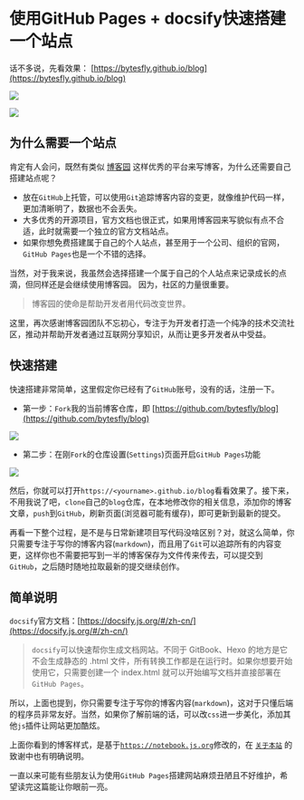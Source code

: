 # 使用GitHub Pages + docsify快速搭建一个站点

话不多说，先看效果： [https://bytesfly.github.io/blog](https://bytesfly.github.io/blog)

![](http://img2020.cnblogs.com/blog/1546632/202109/1546632-20210918223015163-462918017.png)

![](http://img2020.cnblogs.com/blog/1546632/202109/1546632-20210918222850884-1575341834.png)

## 为什么需要一个站点



肯定有人会问，既然有类似 [博客园](https://www.cnblogs.com/) 这样优秀的平台来写博客，为什么还需要自己搭建站点呢？

- 放在`GitHub`上托管，可以使用`Git`追踪博客内容的变更，就像维护代码一样，更加清晰明了，数据也不会丢失。
- 大多优秀的开源项目，官方文档也很正式，如果用博客园来写貌似有点不合适，此时就需要一个独立的官方文档站点。
- 如果你想免费搭建属于自己的个人站点，甚至用于一个公司、组织的官网，`GitHub Pages`也是一个不错的选择。

当然，对于我来说，我虽然会选择搭建一个属于自己的个人站点来记录成长的点滴，但同样还是会继续使用博客园。 因为，社区的力量很重要。  

> 博客园的使命是帮助开发者用代码改变世界。

这里，再次感谢博客园团队不忘初心，专注于为开发者打造一个纯净的技术交流社区，推动并帮助开发者通过互联网分享知识，从而让更多开发者从中受益。  



## 快速搭建



快速搭建非常简单，这里假定你已经有了`GitHub`账号，没有的话，注册一下。

- 第一步：`Fork`我的当前博客仓库，即 [https://github.com/bytesfly/blog](https://github.com/bytesfly/blog)

![](http://img2020.cnblogs.com/blog/1546632/202109/1546632-20210918224423979-1304989038.png)

- 第二步：在刚`Fork`的仓库设置(`Settings`)页面开启`GitHub Pages`功能

![](http://img2020.cnblogs.com/blog/1546632/202109/1546632-20210918225610667-719903917.png)

然后，你就可以打开`https://<yourname>.github.io/blog`看看效果了。接下来，不用我说了吧，`clone`自己的`blog`仓库，在本地修改你的相关信息，添加你的博客文章，`push`到`GitHub`，刷新页面(浏览器可能有缓存)，即可更新到最新的提交。  



再看一下整个过程，是不是与日常新建项目写代码没啥区别？对，就这么简单，你只需要专注于写你的博客内容(`markdown`)，而且用了`Git`可以追踪所有的内容变更，这样你也不需要把写到一半的博客保存为文件传来传去，可以提交到`GitHub`，之后随时随地拉取最新的提交继续创作。



## 简单说明



`docsify`官方文档：[https://docsify.js.org/#/zh-cn/](https://docsify.js.org/#/zh-cn/)

> `docsify`可以快速帮你生成文档网站。不同于 GitBook、Hexo 的地方是它不会生成静态的 .html 文件，所有转换工作都是在运行时。如果你想要开始使用它，只需要创建一个 index.html 就可以开始编写文档并直接部署在`GitHub Pages`。

所以，上面也提到，你只需要专注于写你的博客内容(`markdown`)，这对于只懂后端的程序员非常友好。当然，如果你了解前端的话，可以改`css`进一步美化，添加其他`js`插件让网站更加酷炫。



上面你看到的博客样式，是基于[`https://notebook.js.org`](https://notebook.js.org)修改的，在 [`关于本站`](https://bytesfly.github.io/blog/#/about/) 的致谢中也有明确说明。



一直以来可能有些朋友认为使用`GitHub Pages`搭建网站麻烦丑陋且不好维护，希望读完这篇能让你眼前一亮。
